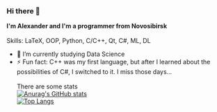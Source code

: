 ### Hi there 👋

<!--
**busyhedg03/busyhedg03** is a ✨ _special_ ✨ repository because its `README.md` (this file) appears on your GitHub profile.

Here are some ideas to get you started:

- 🔭 I’m currently working on ...
- 🌱 I’m currently learning ...
- 👯 I’m looking to collaborate on ...
- 🤔 I’m looking for help with ...
- 💬 Ask me about ...
- 📫 How to reach me: ...
- 😄 Pronouns: ...
- ⚡ Fun fact: ...
-->
**I'm Alexander and I'm a programmer from Novosibirsk**\
\
Skills: LaTeX, OOP, Python, C/C++, Qt, C#, ML, DL
- 🌱 I’m currently studying Data Science
- ⚡ Fun fact: C++ was my first language, but after I learned about the possibilities of C#, I switched to it. I miss those days...\
\
There are some stats\
[![Anurag's GitHub stats](https://github-readme-stats.vercel.app/api?username=busyhedg03)](https://github.com/anuraghazra/github-readme-stats)
\
[![Top Langs](https://github-readme-stats.vercel.app/api/top-langs/?username=busyhedg03)](https://github.com/anuraghazra/github-readme-stats)
